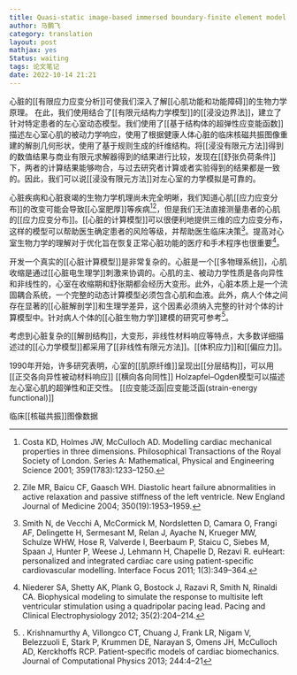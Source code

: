 ```yaml
---
title: Quasi-static image-based immersed boundary-finite element model of left ventricle under diastolic loading
author: 马鹏飞
category: translation
layout: post
mathjax: yes
Status: waiting
tags: 论文笔记
date: 2022-10-14 21:21
---
```




心脏的[[有限应力应变分析]]可使我们深入了解[[心肌功能和功能障碍]]的生物力学原理。
在此，我们使用结合了[[有限元结构力学模型]]的[[浸没边界法]]，建立了针对特定患者的左心室动态模型。我们使用了[[基于结构体的超弹性应变能函数]]描述左心室心肌的被动力学响应，使用了根据健康人体心脏的临床核磁共振图像重建的解剖几何形状，使用了基于规则生成的纤维结构。将[[浸没有限元方法]]得到的数值结果与商业有限元求解器得到的结果进行比较，发现在[[舒张负荷条件]]下，两者的计算结果能够吻合，与过去研究者计算或者实验得到的结果都是一致的。因此，我们可以说[[浸没有限元方法]]对左心室的力学模拟是可靠的。

心脏疾病和心脏衰竭的生物力学机理尚未完全明晰，我们知道心肌[[应力应变分布]]的改变可能会导致[[心室肥厚]]等疾病[^1][^2]，但是我们无法直接测量患者的心肌的[[应力应变分布]]。[[心脏的计算模型]]可以很便利地提供三维的应力应变分布，这样的模型可以帮助医生确定患者的风险等级，并帮助医生临床决策[^3]。提高对心室生物力学的理解对于优化旨在恢复正常心脏功能的医疗和手术程序也很重要[^4]。

开发一个真实的[[心脏计算模型]]是非常复杂的。心脏是一个[[多物理系统]]，心肌收缩是通过[[心脏电生理学]]刺激来协调的。心肌的主、被动力学性质是各向异性和非线性的，心室在收缩期和舒张期都会经历大变形。此外，心脏本质上是一个流固耦合系统，一个完整的动态计算模型必须包含心肌和血液。此外，病人个体之间存在显著的[[心脏解剖学]]和生理学差异，这个因素必须纳入完整的针对个体的计算模型中。针对病人个体的[[心脏生物力学]]建模的研究可参考[^5]。

考虑到心脏复杂的[[解剖结构]]，大变形，非线性材料响应等特点，大多数详细描述过的[[心力学模型]]都采用了[[非线性有限元方法]]。[[体积应力]]和[[偏应力]]。

1990年开始，许多研究表明，心室的[[肌原纤维]]呈现出[[分层结构]]，可以用
[[正交各向异性被动材料响应]]
[[横向各向同性]]
Holzapfel–Ogden模型可以描述左心室心肌的超弹性和正交性。
[[应变能泛函|应变能泛函(strain-energy functional)]]


临床[[核磁共振]]图像数据














[^1]: Costa KD, Holmes JW, McCulloch AD. Modelling cardiac mechanical properties in three dimensions. Philosophical Transactions of the Royal Society of London. Series A: Mathematical, Physical and Engineering Science 2001; 359(1783):1233–1250.
[^2]: Zile MR, Baicu CF, Gaasch WH. Diastolic heart failure abnormalities in active relaxation and passive stiffness of the left ventricle. New England Journal of Medicine 2004; 350(19):1953–1959.
[^3]: Smith N, de Vecchi A, McCormick M, Nordsletten D, Camara O, Frangi AF, Delingette H, Sermesant M, Relan J, Ayache N, Krueger MW, Schulze WHW, Hose R, Valverde I, Beerbaum P, Staicu C, Siebes M, Spaan J, Hunter P, Weese J, Lehmann H, Chapelle D, Rezavi R. euHeart: personalized and integrated cardiac care using patient-specific cardiovascular modelling. Interface Focus 2011; 1(3):349–364.
[^4]: Niederer SA, Shetty AK, Plank G, Bostock J, Razavi R, Smith N, Rinaldi CA. Biophysical modeling to simulate the response to multisite left ventricular stimulation using a quadripolar pacing lead. Pacing and Clinical Electrophysiology 2012; 35(2):204–214.
[^5]:. Krishnamurthy A, Villongco CT, Chuang J, Frank LR, Nigam V, Belezzuoli E, Stark P, Krummen DE, Narayan S, Omens JH, McCulloch AD, Kerckhoffs RCP. Patient-specific models of cardiac biomechanics. Journal of Computational Physics 2013; 244:4–21